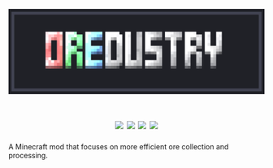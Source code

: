 <p align="center"><img src="https://github.com/NewJumper/Oredustry/blob/mc-1.19.x/src/main/resources/logo.png" alt="Logo" width="1024"></p>
<h1 align="center">
  <a><img src="https://img.shields.io/badge/Mod Version-0.4.0-54c3d6"></a>
  <a><img src="https://img.shields.io/badge/Minecraft Ver.-1.19.2-71c46e"></a>
  <a href="https://files.minecraftforge.net/net/minecraftforge/forge/"><img src="https://img.shields.io/badge/Forge Ver.-43.1.57-d68f54"></a>
  <a href="https://github.com/NewJumper/Oredustry/actions/workflows/gradle.yml"><img src="https://github.com/NewJumper/Oredustry/actions/workflows/gradle.yml/badge.svg"></a>
</h1>

A Minecraft mod that focuses on more efficient ore collection and processing.
